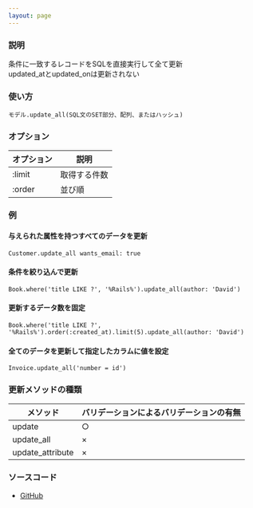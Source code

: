 ```yaml
---
layout: page
---
```


### 説明

条件に一致するレコードをSQLを直接実行して全て更新  
updated_atとupdated_onは更新されない

### 使い方

    モデル.update_all(SQL文のSET部分、配列、またはハッシュ)

### オプション

| オプション | 説明         |
| ---------- | ------------ |
| :limit     | 取得する件数 |
| :order     | 並び順       |

### 例

#### 与えられた属性を持つすべてのデータを更新

    Customer.update_all wants_email: true

#### 条件を絞り込んで更新

    Book.where('title LIKE ?', '%Rails%').update_all(author: 'David')

#### 更新するデータ数を固定

    Book.where('title LIKE ?', '%Rails%').order(:created_at).limit(5).update_all(author: 'David')

#### 全てのデータを更新して指定したカラムに値を設定

    Invoice.update_all('number = id')

### 更新メソッドの種類

| メソッド          | バリデーションによるバリデーションの有無 |
| ----------------- | ---------------------------------------- |
| update            | ○                                        |
| update_all        | ×                                        |
| update_attribute  | ×                                        |

### ソースコード

- [GitHub](https://github.com/rails/rails/blob/984c3ef2775781d47efa9f541ce570daa2434a80/activerecord/lib/active_record/relation.rb#L464)
